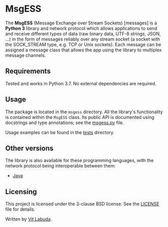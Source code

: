 # MsgESS
The **MsgESS** (Message Exchange over Stream Sockets) [messages] is a **Python 3** library and network protocol which allows applications to send and receive different types of data (raw binary data, UTF-8 strings, JSON, ...) in the form of messages reliably over any stream socket (a socket with the SOCK_STREAM type, e.g. TCP or Unix sockets). Each message can be assigned a message class that allows the app using the library to multiplex message channels.


## Requirements
Tested and works in Python 3.7. No external dependencies are required.


## Usage
The package is located in the `msgess` directory. All the library's functionality is contained within the `MsgESS` class. Its public API is documented using docstrings and type annotations; see the [msgess.py](msgess/msgess.py) file.

Usage examples can be found in the [tests](tests) directory.


## Other versions
The library is also available for these programming languages, with the network protocol being interoperable between them:
* [Java](https://github.com/vitlabuda/msgess-java)


## Licensing
This project is licensed under the 3-clause BSD license. See the [LICENSE](LICENSE) file for details.

Written by [Vít Labuda](https://vitlabuda.cz/).

